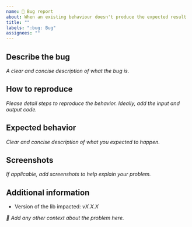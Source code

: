 ```yaml
---
name: 🐛 Bug report
about: When an existing behaviour doesn't produce the expected result
title: ""
labels: ":bug: Bug"
assignees: ""
---
```


## Describe the bug

_A clear and concise description of what the bug is._

## How to reproduce

_Please detail steps to reproduce the behavior. Ideally, add the input and output code._

## Expected behavior

_Clear and concise description of what you expected to happen._

## Screenshots

_If applicable, add screenshots to help explain your problem._

## Additional information

- Version of the lib impacted: _vX.X.X_

_🧙‍ Add any other context about the problem here._
